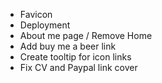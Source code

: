 - Favicon
- Deployment
- About me page / Remove Home
- Add buy me a beer link
- Create tooltip for icon links
- Fix CV and Paypal link cover
